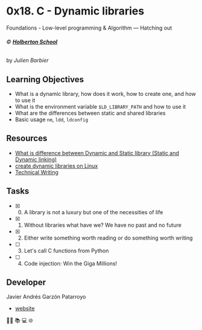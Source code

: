 # 0x18. C - Dynamic libraries
Foundations - Low-level programming & Algorithm ― Hatching out

###### :copyright: **[Holberton School](https://www.holbertonschool.com/)**
by _Julien Barbier_

## Learning Objectives
* What is a dynamic library, how does it work, how to create one, and how to use it
* What is the environment variable ```$LD_LIBRARY_PATH``` and how to use it
* What are the differences between static and shared libraries
* Basic usage ```nm```, ```ldd```, ```ldconfig```

## Resources
* [What is difference between Dynamic and Static library (Static and Dynamic linking)](https://www.youtube.com/watch?v=eW5he5uFBNM)
* [create dynamic libraries on Linux](https://www.google.com/search?q=linux+create+dynamic+library&cad=h)
* [Technical Writing](https://students-support.hbtn.io/hc/en-us/articles/360023750254?flash_digest=8f6be0f70a35587d3745bab5b478bd319a484493)

## Tasks
* [x] 0. A library is not a luxury but one of the necessities of life
* [x] 1. Without libraries what have we? We have no past and no future
* [x] 2. Either write something worth reading or do something worth writing
* [ ] 3. Let's call C functions from Python
* [ ] 4. Code injection: Win the Giga Millions!

## Developer
Javier Andrés Garzón Patarroyo
- [website](https://tecnoayuda.co/)

:man_technologist: :books: :computer: :globe_with_meridians:
